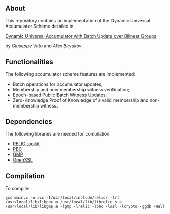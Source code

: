 ## About
This repository contains an implementation of the Dynamic Universal Accumulator Scheme detailed in 

[Dynamic Universal Accumulator with Batch Update over Bilinear Groups](https://eprint.iacr.org/2020/777)

by _Giuseppe Vitto_ and _Alex Biryukov_.

## Functionalities
The following accumulator scheme features are implemented:
* Batch operations for accumulator updates;
* Membership and non-membership witness verification;
* Epoch-based Public Batch Witness Updates;
* Zero-Knowledge Proof of Knowledge of a valid membership and non-membership witness.

## Dependencies
The following libraries are needed for compilation
* [RELIC toolkit](https://github.com/relic-toolkit/relic)
* [PBC](https://crypto.stanford.edu/pbc/)
* [GMP](https://gmplib.org/)
* [OpenSSL](https://github.com/openssl/openssl)

## Compilation
To compile
```
gcc main.c -o acc -I/usr/local/include/relic/ -lrt /usr/local/lib/libpbc.a /usr/local/lib/librelic_s.a /usr/local/lib/libgmp.a -lgmp -lrelic -lpbc -lssl -lcrypto -ggdb -Wall

```

